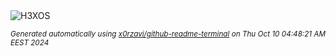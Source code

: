 <div align="justify">
<picture>
    <source media="(prefers-color-scheme: dark)" srcset="https://i.ibb.co/MfHnPbx/output-gif.gif">
    <source media="(prefers-color-scheme: light)" srcset="https://i.ibb.co/MfHnPbx/output-gif.gif">
    <img alt="H3XOS" src="https://i.ibb.co/MfHnPbx/output-gif.gif">
</picture>

<sub><i>Generated automatically using [x0rzavi/github-readme-terminal](https://github.com/x0rzavi/github-readme-terminal) on Thu Oct 10 04:48:21 AM EEST 2024</i></sub>
</div>